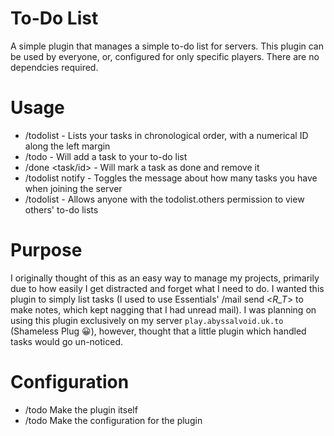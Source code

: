# To-Do List
A simple plugin that manages a simple to-do list for servers. This plugin can be used by everyone, or, configured for only specific players. There are no dependcies required.
# Usage
- /todolist - Lists your tasks in chronological order, with a numerical ID along the left margin
- /todo <task> - Will add a task to your to-do list
- /done <task/id> - Will mark a task as done and remove it
- /todolist notify - Toggles the message about how many tasks you have when joining the server
- /todolist <player> - Allows anyone with the todolist.others permission to view others' to-do lists
# Purpose
I originally thought of this as an easy way to manage my projects, primarily due to how easily I get distracted and forget what I need to do. I wanted this plugin to simply list tasks (I used to use Essentials' /mail send <_R_T_> to make notes, which kept nagging that I had unread mail). I was planning on using this plugin exclusively on my server `play.abyssalvoid.uk.to` (Shameless Plug 😀), however, thought that a little plugin which handled tasks would go un-noticed.
# Configuration
- /todo Make the plugin itself
- /todo Make the configuration for the plugin
